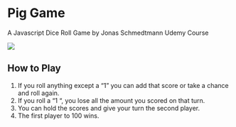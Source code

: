 # Pig Game

A Javascript Dice Roll Game by Jonas Schmedtmann Udemy Course 

<img src="https://user-images.githubusercontent.com/88436030/144928335-5c32818e-6960-40ee-a011-d0d523832a26.PNG" style="width= 400px"/>

## How to Play

1. If you roll anything except a “1” you can add that score or take a chance and roll again.
2. If you roll a “1 “, you lose all the amount you scored on that turn.
3. You can hold the scores and give your turn the second player.
4. The first player to 100 wins.
